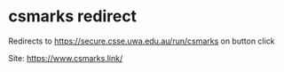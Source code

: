 # csmarks redirect

Redirects to https://secure.csse.uwa.edu.au/run/csmarks on button click

Site: https://www.csmarks.link/